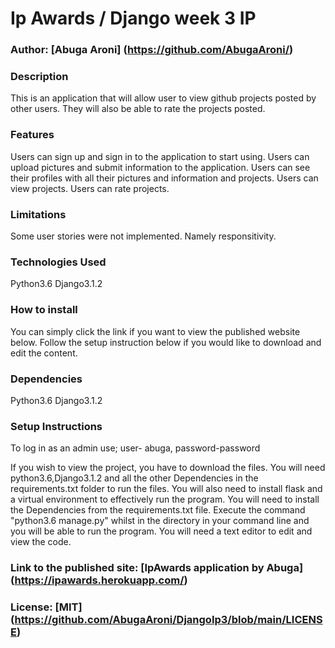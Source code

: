 # Ip Awards / Django week 3 IP

### Author: [Abuga Aroni] (https://github.com/AbugaAroni/)

### Description
This is an application that will allow user to view github projects posted by other users. They will also be able to rate the projects posted.

### Features
Users can sign up and sign in to the application to start using.
Users can upload pictures and submit information to the application.
Users can see their profiles with all their pictures and information and projects.
Users can view projects.
Users can rate projects.

### Limitations
Some user stories were not implemented. Namely responsitivity.

### Technologies Used
Python3.6
Django3.1.2

### How to install
You can simply click the link if you want to view the published website below.
Follow the setup instruction below if you would like to download and edit the content.

### Dependencies
Python3.6
Django3.1.2

### Setup Instructions
To log in as an admin use; user- abuga, password-password

If you wish to view the project, you have to download the files. You will need python3.6,Django3.1.2 and all the other Dependencies in the requirements.txt folder  to run the files.
You will also need to install flask and a virtual environment to effectively run the program.
You will need to install the Dependencies from the requirements.txt file.
Execute the command "python3.6 manage.py" whilst in the directory in your command line and you will be able to run the program.
You will need a text editor to edit and view the code.

### Link to the published site: [IpAwards application by Abuga] (https://ipawards.herokuapp.com/)

### License: [MIT] (https://github.com/AbugaAroni/DjangoIp3/blob/main/LICENSE)
